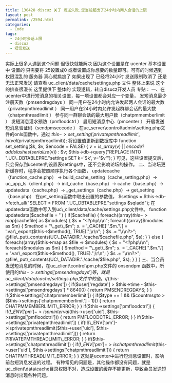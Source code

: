 ```yaml
---
title: 130428 discuz 关于 发送失败,您当前超出了24小时内两人会话的上限
layout: post
permalink: /2594.html
categories:
  - Code
tags:
  - 24小时会话上限
  - discuz
  - 短信发送
---
```

实际上很多人遇到这个问题 但很快就能解决 因为这个设置是在 ucenter 基本设置中 设置的 只需要将 25设置成0 或者设置成你想要的数量即可。可有的时候遇到 权限混乱的 服务器 真心就尴尬了 如果出现了 已经将24小时 发送限制取消了 还是无法正常发送 请查看 uc\_client/data/cache/settings.php 文件 整体上来说 这个的排查很漫长 这里提供下 整体的 实现逻辑，转自disucz开发人员 专贴： 一、在ucenter中进行短消息的相关设置，每一项设置都会对应一个变量， 发短消息最少注册天数（pmsendregdays ） 同一用户在24小时内允许发起两人会话的最大数（privatepmthreadlimit ） 同一用户在24小时内允许发起群聊会话的最大数（chatpmthreadlimit ） 参与同一群聊会话的最大用户数（chatpmmemberlimit ） 发短消息灌水预防（pmfloodctrl ） 启用短消息中心（pmcenter ） 开启发送短消息验证码（sendpmseccode ） 在uc\_server\control\admin\setting.php文件的onls函数中，通过 $this->set\_setting('privatepmthreadlimit', intval($privatepmthreadlimit)); 将设置值更新到数据库中 function set\_setting($k, $v, $encode = FALSE) { $v = is\_array($v) || $encode ? addslashes(serialize($v)) : $v; $this->db->query("REPLACE INTO ".UC\_DBTABLEPRE."settings SET k='$k', v='$v'"); } 可见，这些设置提交后，只会保存到ucenter的设置表settings中，还不会影响论坛的操作。 二、当论坛更新缓存时，程序会按照顺序执行各个函数， updatecache（function\_cache.php） -> build\_cache\_setting（cache\_setting.php）-> uc\_app\_ls（client.php）-> init\_cache（base.php）-> cache（base.php）-> updatedata（cache.php）-> \_get\_settings（cache.php）-> get\_setting（base.php） 在get\_setting函数中取出设置的参数值， $settings = $this->db->fetch\_all("SELECT \* FROM ".UC\_DBTABLEPRE."settings $sqladd"); 在updatedata函数中写入到uc\_client/data/cache/settings.php文件中。 function updatedata($cachefile = '') { if($cachefile) { foreach((array)$this->map[$cachefile] as $modules) { $s = "<?php\r\n"; foreach((array)$modules as $m) { $method = "\_get\_$m"; $s .= '$\_CACHE[\''.$m.'\'] = '.var\_export($this->$method(), TRUE).";\r\n"; } $s .= "\r\n?>"; @file\_put\_contents(UC\_DATADIR."./cache/$cachefile.php", $s); } } else { foreach((array)$this->map as $file => $modules) { $s = "<?php\r\n"; foreach($modules as $m) { $method = "\_get\_$m"; $s .= '$\_CACHE[\''.$m.'\'] = '.var\_export($this->$method(), TRUE).";\r\n"; } $s .= "\r\n?>"; @file\_put\_contents(UC\_DATADIR."./cache/$file.php", $s); } } } 三、当会员发送短消息的时候，在uc\_client\control\pm.php文件的 onsendpm 函数中，所使用的$this->settings['pmsendregdays'] 等，就是uc\_client/data/cache/settings.php文件中的值。 if($this->settings['pmsendregdays']) { if($user['regdate'] > $this->time - $this->settings['pmsendregdays'] \* 86400) { return PMSENDREGDAYS; } } if($this->settings['chatpmmemberlimit']) { if($type == 1 && ($countmsgto > ($this->settings['chatpmmemberlimit'] - 1))) { return CHATPMMEMBERLIMIT\_ERROR; } } if($this->settings['pmfloodctrl']) { if(!$\_ENV['pm']->ispminterval($this->user['uid'], $this->settings['pmfloodctrl'])) { return PMFLOODCTRL\_ERROR; } } if($this->settings['privatepmthreadlimit']) { if(!$\_ENV['pm']->isprivatepmthreadlimit($this->user['uid'], $this->settings['privatepmthreadlimit'])) { return PRIVATEPMTHREADLIMIT\_ERROR; } } if($this->settings['chatpmthreadlimit']) { if(!$\_ENV['pm']->ischatpmthreadlimit($this->user['uid'], $this->settings['chatpmthreadlimit'])) { return CHATPMTHREADLIMIT\_ERROR; } } 这就是ucenter中进行短消息设置时，影响前台短消息发送的过程。 有种常见的问题是，其他操作都没有问题，就是uc\_client\data\cache目录权限不对，造成设置的缓存不能更新，导致会员发送短消息时出现各种问题。